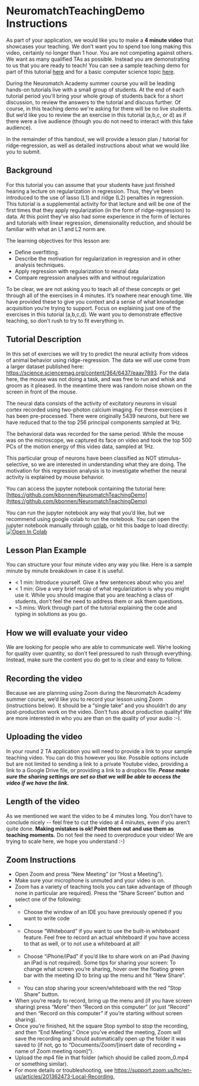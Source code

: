 # NeuromatchTeachingDemo Instructions
 
As part of your application, we would like you to make a **4 minute video** that showcases your teaching. We don’t want you to spend too long making this video, certainly no longer than 1 hour. You are not competing against others.  We want as many qualified TAs as possible. Instead you are demonstrating to us that you are ready to teach! You can see a sample teaching demo for part of this tutorial [here](https://drive.google.com/file/d/1RJqaPmik0QLt_nrdDNIiTjpbwuqTC8Jr/view?usp=sharing) and for a basic computer science topic [here](https://drive.google.com/file/d/1BsO8Itwfs1J1l7vHcOtjaljrX9hUjqIj/view).
 
During the Neuromatch Academy summer course you will be leading hands-on tutorials live with a small group of students. At the end of each tutorial period you'll bring your whole group of students back for a short discussion, to review the answers to the tutorial and discuss further.  Of course, in this teaching demo we're asking for there will be no live students.  But we’d like you to review the an exercise in this tutorial (a,b,c, or d) as if there were a live audience (though you do not need to interact with this fake audience).  

In the remainder of this handout, we will provide a lesson plan / tutorial for ridge-regression, as well as detailed instructions about what we would like you to submit. 

## Background

For this tutorial you can assume that your students have just finished hearing a lecture on regularization in regression.  Thus, they’ve been introduced to the use of lasso (L1) and ridge (L2) penalties in regression.  This tutorial is a supplemental activity for that lecture and will be one of the first times that they apply regularization (in the form of ridge-regression) to data.  At this point they’ve also had some experience in the form of lectures and tutorials with linear regression, dimensionality reduction, and should be familiar with what an L1 and L2 norm are.

The learning objectives for this lesson are:

* Define overfitting.
* Describe the motivation for regularization in regression and in other analysis techniques.
* Apply regression with regularization to neural data
* Compare regression analyses with and without regularization

To be clear, we are not asking you to teach all of these concepts or get through all of the exercises in 4 minutes.  It’s nowhere near enough time.  We have provided these to give you context and a sense of what knowledge acquisition you’re trying to support. Focus on explaining just one of the exercises in this tutorial (a,b,c,d). We want you to demonstrate effective teaching, so don’t rush to try to fit everything in.

## Tutorial Description

In this set of exercises we will try to predict the neural activity from videos of animal behavior using ridge-regression.  The data we will use come from a larger dataset published here: https://science.sciencemag.org/content/364/6437/eaav7893.  For the data here, the mouse was not doing a task, and was free to run and whisk and groom as it pleased. In the meantime there was random noise shown on the screen in front of the mouse.

The neural data consists of the activity of excitatory neurons in visual cortex recorded using two-photon calcium imaging. For these exercises it has been pre-processed.  There were originally 5439 neurons, but here we have reduced that to the top 256 principal components sampled at 1Hz.

The behavioral data was recorded for the same period. While the mouse was on the microscope, we captured its face on video and took the top 500 PCs of the motion energy of this video data, sampled at 1Hz. 

This particular group of neurons have been classified as NOT stimulus-selective, so we are interested in understanding what they are doing. The motivation for this regression analysis is to investigate whether the neural activity is explained by mouse behavior.

You can access the jupyter notebook containing the tutorial here: [https://github.com/kbonnen/NeuromatchTeachingDemo](https://github.com/kbonnen/NeuromatchTeachingDemo)

You can run the jupyter notebook any way that you’d like, but we recommend using google colab to run the notebook.  You can open the jupyter notebook manually through [colab](https://colab.research.google.com/github/), or hit this badge to load directly: [![Open In Colab](https://colab.research.google.com/assets/colab-badge.svg)](https://colab.research.google.com/github/kbonnen/NeuromatchTeachingDemo/blob/master/ridge-regression-tutorial.ipynb)  

## Lesson Plan Example 
You can structure your four minute video any way you like. Here is a sample minute by minute breakdown in case it is useful. 
* < 1 min: Introduce yourself. Give a few sentences about who you are! 
* < 1 min: Give a very brief recap of what regularization is why you might use it. While you should imagine that you are teaching a class of students, don’t feel the need to address them or ask them questions. 
* ~3 mins: Work through part of the tutorial explaining the code and typing in solutions as you go.
 
## How we will evaluate your video 
We are looking for people who are able to communicate well. We’re looking for quality over quantity, so don’t feel pressured to rush through everything. Instead, make sure the content you do get to is clear and easy to follow.  

## Recording the video 
Because we are planning using Zoom during the Neuromatch Academy summer course, we’d like you to record your lesson using Zoom (instructions below).  It should be a “single take” and you shouldn’t do any post-production work on the video.  Don’t fuss about production quality! We are more interested in who you are than on the quality of your audio :-).  

## Uploading the video 
In your round 2 TA application you will need to provide a link to your sample teaching video.  You can do this however you like.  Possible options include but are not limited to sending a link to a private Youtube video, providing a link to a Google Drive file, or providing a link to a dropbox file.  ***Pease make sure the sharing settings are set so that we will be able to access the video if we have the link.***

## Length of the video 
As we mentioned we want the video to be 4 minutes long. You don’t have to conclude nicely -- feel free to cut the video at 4 minutes, even if you aren’t quite done.  **Making mistakes is ok! Point them out and use them as teaching moments.** Do not feel the need to overproduce your video! We are trying to scale here, we hope you understand :-) 

## Zoom Instructions 
* Open Zoom and press “New Meeting” (or “Host a Meeting”). 
* Make sure your microphone is unmuted and your video is on. 
* Zoom has a variety of teaching tools you can take advantage of (though none in particular are required). Press the 
“Share Screen” button and select one of the following: 
* * Choose the window of an IDE you have previously opened if you want to write code 
* * Choose “Whiteboard” if you want to use the built-in whiteboard feature. Feel free to record an actual whiteboard if you have access to that as well, or to not use a whiteboard at all! 
* * Choose “iPhone/iPad” if you’d like to share work on an iPad (having an iPad is not required).
Some tips for sharing your screen: 
To change what screen you’re sharing, hover over the floating green bar with the meeting ID to bring up the menu and hit “New Share”. 
* * You can stop sharing your screen/whiteboard with the red “Stop Share” button. 
* When you’re ready to record, bring up the menu and (if you have screen sharing) press “More” then “Record on this computer” (or just “Record” and then “Record on this computer” if you’re starting without screen sharing). 
* Once you’re finished, hit the square Stop symbol to stop the recording, and then “End Meeting.” Once you’ve ended the meeting, Zoom will save the recording and should automatically open up the folder it was saved to (if not, go to “Documents/Zoom/[insert date of recording + name of Zoom meeting room]”). 
* Upload the mp4 file in that folder (which should be called zoom_0.mp4 or something similar). 
* For more details or troubleshooting, see https://support.zoom.us/hc/en-us/articles/201362473-Local-Recording.​  
 
